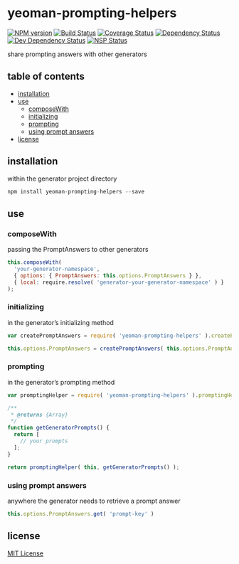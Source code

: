 # yeoman-prompting-helpers
[![NPM version][npm-image]][npm-url] [![Build Status][travis-image]][travis-url] [![Coverage Status][coveralls-image]][coveralls-url] [![Dependency Status][david-dm-image]][david-dm-url] [![Dev Dependency Status][david-dm-dev-image]][david-dm-dev-url] [![NSP Status][nsp-image]][nsp-url]

share prompting answers with other generators

## table of contents
* [installation](#installation)
* [use](#use)
    * [composeWith](#composeWith)
    * [initializing](#initializing)
    * [prompting](#prompting)
    * [using prompt answers](#using-prompt-answers)
* [license](#license)

## installation
within the generator project directory
```javascript
npm install yeoman-prompting-helpers --save
```

## use
### composeWith
passing the PromptAnswers to other generators
```javascript
this.composeWith(
  'your-generator-namespace',
  { options: { PromptAnswers: this.options.PromptAnswers } },
  { local: require.resolve( 'generator-your-generator-namespace' ) }
);
```

### initializing
in the generator’s initializing method
```javascript
var createPromptAnswers = require( 'yeoman-prompting-helpers' ).createPromptAnswers;

this.options.PromptAnswers = createPromptAnswers( this.options.PromptAnswers );
```

### prompting
in the generator’s prompting method
```javascript
var promptingHelper = require( 'yeoman-prompting-helpers' ).promptingHelper;

/**
 * @returns {Array}
 */
function getGeneratorPrompts() {
  return [
    // your prompts
  ];
}

return promptingHelper( this, getGeneratorPrompts() );
```

### using prompt answers
anywhere the generator needs to retrieve a prompt answer
```javascript
this.options.PromptAnswers.get( 'prompt-key' )
```

## license
[MIT License][mit-license]

[coveralls-image]: https://coveralls.io/repos/github/dan-nl/yeoman-prompting-helpers/badge.svg?branch=master
[coveralls-url]: https://coveralls.io/github/dan-nl/yeoman-prompting-helpers?branch=master
[david-dm-image]: https://david-dm.org/dan-nl/yeoman-prompting-helpers.svg
[david-dm-url]: https://david-dm.org/dan-nl/yeoman-prompting-helpers
[david-dm-dev-image]: https://david-dm.org/dan-nl/yeoman-prompting-helpers/dev-status.svg
[david-dm-dev-url]: https://david-dm.org/dan-nl/yeoman-prompting-helpers?type=dev
[mit-license]: https://raw.githubusercontent.com/dan-nl/yeoman-prompting-helpers/master/license.txt
[npm-image]: https://img.shields.io/npm/v/yeoman-prompting-helpers.svg
[npm-url]: https://www.npmjs.com/package/yeoman-prompting-helpers
[nsp-image]: https://nodesecurity.io/orgs/githubdan-nl/projects/49dfe596-0412-419d-8aaa-764e46cd9d7b/badge
[nsp-url]: https://nodesecurity.io/orgs/githubdan-nl/projects/49dfe596-0412-419d-8aaa-764e46cd9d7b
[travis-image]: https://travis-ci.org/dan-nl/yeoman-prompting-helpers.svg?branch=master
[travis-url]: https://travis-ci.org/dan-nl/yeoman-prompting-helpers
